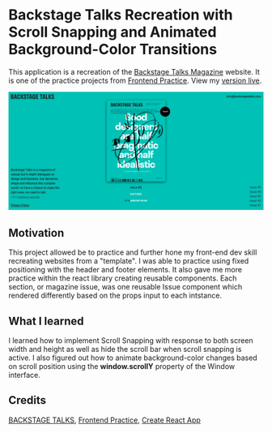 # Backstage Talks Recreation with Scroll Snapping and Animated Background-Color Transitions

This application is a recreation of the [Backstage Talks Magazine](https://backstagetalks.com/) website. It is one of the practice projects from [Frontend Practice](https://www.frontendpractice.com/project/backstage-talks). View my [version live](https://backstage-talks.netlify.app/).

![Screenshot of the project on a large screen.](./src/assets/images/backstage-talks.JPG)

## Motivation

This project allowed be to practice and further hone my front-end dev skill recreating websites from a "template". I was able to practice using fixed positioning with the header and footer elements. It also gave me more practice within the react library creating reusable components. Each section, or magazine issue, was one reusable Issue component which rendered differently based on the props input to each intstance.

## What I learned

I learned how to implement Scroll Snapping with response to both screen width and height as well as hide the scroll bar when scroll snapping is active. I also figured out how to animate background-color changes based on scroll position using the **window.scrollY** property of the Window interface.

## Credits

[BACKSTAGE TALKS](https://backstagetalks.com/),
[Frontend Practice](https://www.frontendpractice.com/project/backstage-talks),
[Create React App](https://github.com/facebook/create-react-app)
